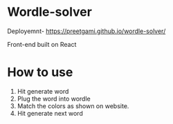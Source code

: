 # Wordle-solver
Deployemnt- https://preetgami.github.io/wordle-solver/

Front-end built on React
# How to use
1. Hit generate word
2. Plug the word into wordle
3. Match the colors as shown on website.
4. Hit generate next word
